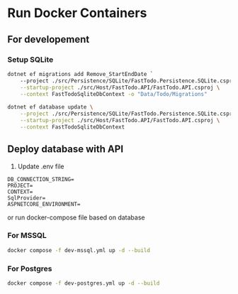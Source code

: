 # Run Docker Containers

## For developement
### Setup SQLite
```bash
dotnet ef migrations add Remove_StartEndDate `
    --project ./src/Persistence/SQLite/FastTodo.Persistence.SQLite.csproj \
    --startup-project ./src/Host/FastTodo.API/FastTodo.API.csproj \
    --context FastTodoSqliteDbContext -o "Data/Todo/Migrations"
  
dotnet ef database update \
    --project ./src/Persistence/SQLite/FastTodo.Persistence.SQLite.csproj \
    --startup-project ./src/Host/FastTodo.API/FastTodo.API.csproj \
    --context FastTodoSqliteDbContext
```

## Deploy database with API
1. Update .env file
```env
DB_CONNECTION_STRING=
PROJECT=
CONTEXT=
SqlProvider=
ASPNETCORE_ENVIRONMENT=
```
or run docker-compose file based on database
### For MSSQL
```bash
docker compose -f dev-mssql.yml up -d --build
```

### For Postgres
```bash
docker compose -f dev-postgres.yml up -d --build
```
